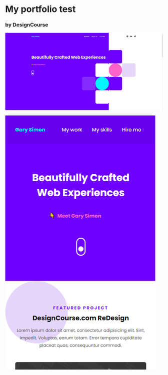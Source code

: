 # My portfolio test
### by DesignCourse

![preview1](./preview/preview1.png)

![preview2](./preview/preview2.png)
